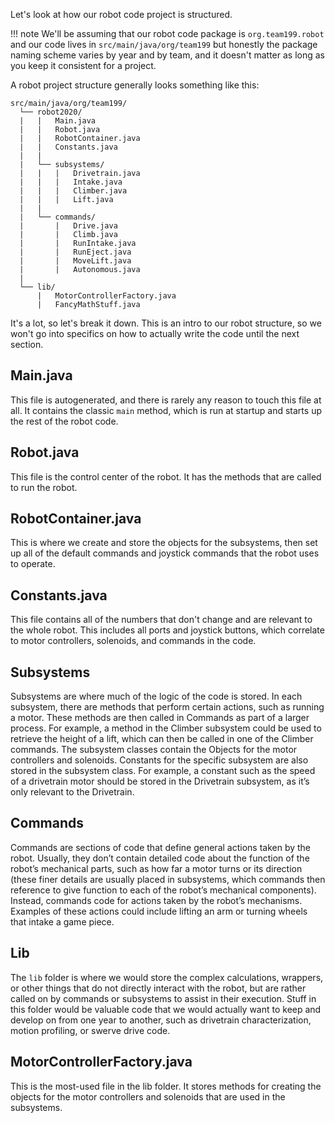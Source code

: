 Let's look at how our robot code project is structured.

!!! note
    We'll be assuming that our robot code package is `org.team199.robot` and our code lives in `src/main/java/org/team199` but honestly the package naming scheme varies by year and by team, and it doesn't matter as long as you keep it consistent for a project.

A robot project structure generally looks something like this:
```
src/main/java/org/team199/
  └── robot2020/
  |   |   Main.java
  |   |   Robot.java
  |   |   RobotContainer.java
  |   |   Constants.java
  |   |
  |   └── subsystems/
  |   |   |   Drivetrain.java
  |   |   |   Intake.java
  |   |   |   Climber.java
  |   |   |   Lift.java
  |   |
  |   └── commands/
  |       |   Drive.java
  |       |   Climb.java
  |       |   RunIntake.java
  |       |   RunEject.java
  |       |   MoveLift.java
  |       |   Autonomous.java
  |
  └── lib/
      |   MotorControllerFactory.java
      |   FancyMathStuff.java
```
It's a lot, so let's break it down. This is an intro to our robot structure, so we won't go into specifics on how to actually write the code until the next section.

## Main.java
This file is autogenerated, and there is rarely any reason to touch this file at all. It contains the classic `main` method, which is run at startup and starts up the rest of the robot code. 

## Robot.java
This file is the control center of the robot. It has the methods that are called to run the robot.

## RobotContainer.java
This is where we create and store the objects for the subsystems, then set up all of the default commands and joystick commands that the robot uses to operate.

## Constants.java
This file contains all of the numbers that don't change and are relevant to the whole robot. This includes all ports and joystick buttons, which correlate to motor controllers, solenoids, and commands in the code.

## Subsystems
Subsystems are where much of the logic of the code is stored. In each subsystem, there are methods that perform certain actions, such as running a motor. These methods are then called in Commands as part of a larger process. For example, a method in the Climber subsystem could be used to retrieve the height of a lift, which can then be called in one of the Climber commands. 
The subsystem classes contain the Objects for the motor controllers and solenoids. Constants for the specific subsystem are also stored in the subsystem class. For example, a constant such as the speed of a drivetrain motor should be stored in the Drivetrain subsystem, as it’s only relevant to the Drivetrain. 

## Commands
Commands are sections of code that define general actions taken by the robot. Usually, they don’t contain detailed code about the function of the robot’s mechanical parts, such as how far a motor turns or its direction (these finer details are usually placed in subsystems, which commands then reference to give function to each of the robot’s mechanical components). Instead, commands code for actions taken by the robot’s mechanisms. Examples of these actions could include lifting an arm or turning wheels that intake a game piece. 


## Lib
The `lib` folder is where we would store the complex calculations, wrappers, or other things that do not directly interact with the robot, but are rather called on by commands or subsystems to assist in their execution. Stuff in this folder would be valuable code that we would actually want to keep and develop on from one year to another, such as drivetrain characterization, motion profiling, or swerve drive code.

## MotorControllerFactory.java
This is the most-used file in the lib folder. It stores methods for creating the objects for the motor controllers and solenoids that are used in the subsystems.